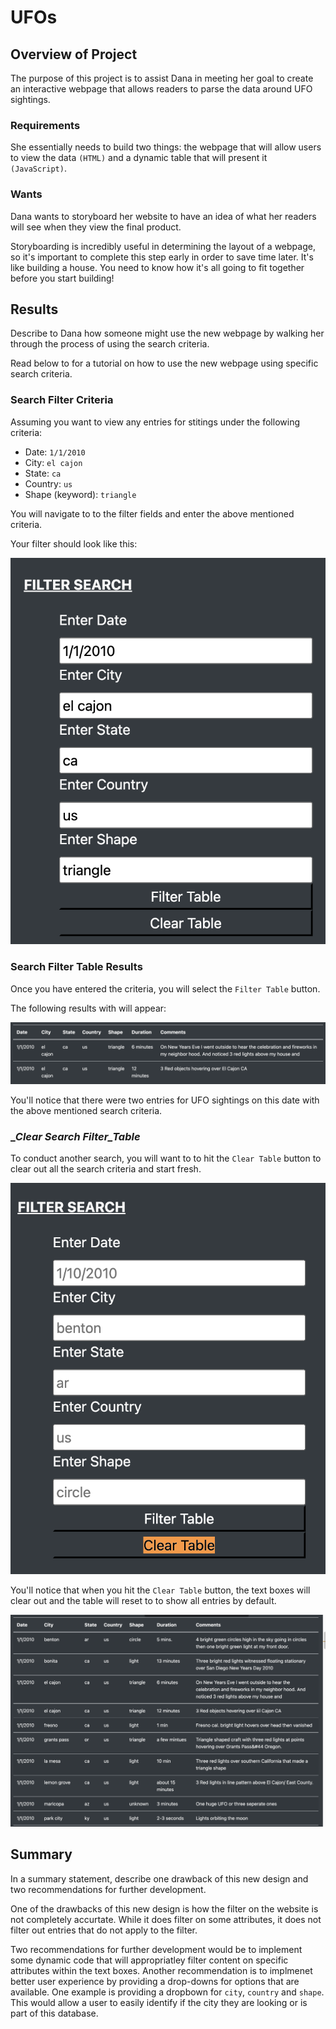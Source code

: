 # UFOs

## Overview of Project
The purpose of this project is to assist Dana in meeting her goal to create an interactive webpage that allows readers to parse the data around UFO sightings. 

### __Requirements__
She essentially needs to build two things: the webpage that will allow users to view the data `(HTML)` and a dynamic table that will present it `(JavaScript)`.

### __Wants__
Dana wants to storyboard her website to have an idea of what her readers will see when they view the final 
product. 

Storyboarding is incredibly useful in determining the layout of a webpage, so it's important to complete this step early in order to save time later. It's like building a house. You need to know how it's all going to fit together before you start building!



## Results
Describe to Dana how someone might use the new webpage by walking her through the process of using the search criteria.

Read below to for a tutorial on how to use the new webpage using specific search criteria. 

### __Search Filter Criteria__ 
Assuming you want to view any entries for stitings under the following criteria:
* Date: `1/1/2010`
* City: `el cajon`
* State: `ca`
* Country: `us`
* Shape (keyword): `triangle`

You will navigate to to the filter fields and enter the above mentioned criteria. 

Your filter should look like this:

![filter_criteria](https://github.com/hastyjr/UFOs/blob/main/static/images/filter_criteria.png)
### __Search Filter Table Results__
Once you have entered the criteria, you will select the `Filter Table` button.

The following results with will appear:

![filter_results](https://github.com/hastyjr/UFOs/blob/main/static/images/filter_results.png)

You'll notice that there were two entries for UFO sightings on this date with the above mentioned search criteria. 

### __Clear Search Filter_Table_
To conduct another search, you will want to to hit the `Clear Table` button to clear out all the search criteria and start fresh. 

![clear_table](https://github.com/hastyjr/UFOs/blob/main/static/images/clear_table.png)

You'll notice that when you hit the `Clear Table` button, the text boxes will clear out and the table will reset to to show all entries by default. 

![default_table](https://github.com/hastyjr/UFOs/blob/main/static/images/default_table.png)

## Summary
In a summary statement, describe one drawback of this new design and two recommendations for further development.

One of the drawbacks of this new design is how the filter on the website is not completely accurtate. While it does filter on some attributes, it does not filter out entries that do not apply to the filter. 

Two recommendations for further development would be to implement some dynamic code that will appropriatley filter content on specific attributes within the text boxes. Another recommendation is to implmenet better user experience by providing a drop-downs for options that are available. One example is providing a dropbown for `city`, `country` and `shape`. This would allow a user to easily identify if the city they are looking or is part of this database. 